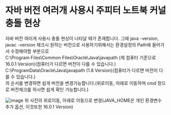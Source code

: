 # 자바 버전 여러개 사용시 주피터 노트북 커널 충돌 현상

자바 버전 여러개 사용시 충돌 현상이 나타날 때가 존재합니다.
그때 java -version, javac -version 체크시 원하는 버전으로 사용하기위해서는 환경설정의 Path에 들어가서 수정해야할 부분으로<br/>
C:\Program Files\Common Files\Oracle\Java\javapath (제 컴퓨터 기준으로 16.0.1 Version)(컴퓨터가 다르면 버전이 다를 수 있습니다.)<br/>
C:\ProgramData\Oracle\Java\javapath (1.8 Version)(컴퓨터가 다르면 버전이 다를 수 있습니다.)<br/>
의 순서를 변경하면 쉽게 버전을 변경가능합니다.(위로이동, 아래로 이동하며 cmd 창으로 버전체크를 하시면 쉽게 확인 가능합니다.)

![image](https://user-images.githubusercontent.com/60413291/154506879-6cae8211-8d18-48d9-9ca5-322d0444f7af.png)
위 사진의 위로이동, 아래로 이동으로 변경(JAVA_HOME은 개인 환경변수 추가 옵션, 이것또한 16.0.1 Version)
